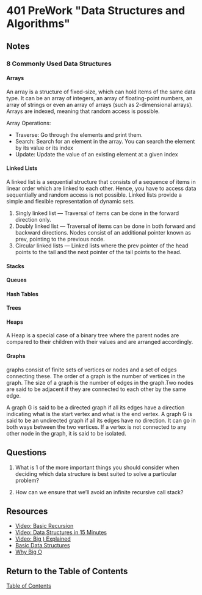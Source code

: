 # 401 PreWork "Data Structures and Algorithms"

## Notes

### 8 Commonly Used Data Structures

#### Arrays

An array is a structure of fixed-size, which can hold items of the same data type. It can be an array of integers, an array of floating-point numbers, an array of strings or even an array of arrays (such as 2-dimensional arrays). Arrays are indexed, meaning that random access is possible.

Array Operations:

- Traverse: Go through the elements and print them.
- Search: Search for an element in the array. You can search the element by its value or its index
- Update: Update the value of an existing element at a given index

#### Linked Lists

 A linked list is a sequential structure that consists of a sequence of items in linear order which are linked to each other. Hence, you have to access data sequentially and random access is not possible. Linked lists provide a simple and flexible representation of dynamic sets.

1. Singly linked list — Traversal of items can be done in the forward direction only.
2. Doubly linked list — Traversal of items can be done in both forward and backward directions. Nodes consist of an additional pointer known as prev, pointing to the previous node.
3. Circular linked lists — Linked lists where the prev pointer of the head points to the tail and the next pointer of the tail points to the head.

#### Stacks

#### Queues

#### Hash Tables

#### Trees

#### Heaps

A Heap is a special case of a binary tree where the parent nodes are compared to their children with their values and are arranged accordingly.

#### Graphs

graphs consist of finite sets of vertices or nodes and a set of edges connecting these. The order of a graph is the number of vertices in the graph. The size of a graph is the number of edges in the graph.Two nodes are said to be adjacent if they are connected to each other by the same edge.

A graph G is said to be a directed graph if all its edges have a direction indicating what is the start vertex and what is the end vertex. A graph G is said to be an undirected graph if all its edges have no direction. It can go in both ways between the two vertices. If a vertex is not connected to any other node in the graph, it is said to be isolated.

## Questions

1. What is 1 of the more important things you should consider when deciding which data structure is best suited to solve a particular problem?

2. How can we ensure that we’ll avoid an infinite recursive call stack?

## Resources

- [Video: Basic Recursion](https://www.youtube.com/watch?v=vPEJSJMg4jY)
- [Video: Data Structures in 15 Minutes](https://www.youtube.com/watch?v=sVxBVvlnJsM)
- [Video: Big ) Explained](https://www.youtube.com/watch?v=v4cd1O4zkGw)
- [Basic Data Structures](https://towardsdatascience.com/8-common-data-structures-every-programmer-must-know-171acf6a1a42)
- [Why Big O](https://triplebyte.com/blog/why-you-should-learn-big-o-and-stop-hacking-your-way-through-algorithms)

## Return to the Table of Contents

[Table of Contents](https://todd75.github.io/reading-notes/)